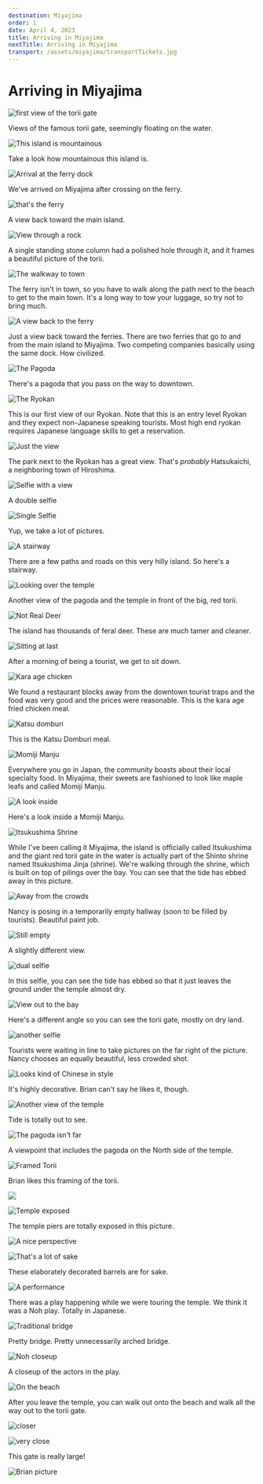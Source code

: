 ```yaml
---
destination: Miyajima
order: 1
date: April 4, 2023
title: Arriving in Miyajima
nextTitle: Arriving in Miyajima
transport: /assets/miyajima/transportTickets.jpg
---
```

 
# Arriving in Miyajima

![first view of the torii gate](/assets/miyajima/PXL_20230417_011735249.MP.jpg)

Views of the famous torii gate, seemingly floating on the water.

![This island is mountainous](/assets/miyajima/PXL_20230417_011809233.MP.jpg)

Take a look how mountainous this island is.

![Arrival at the ferry dock](/assets/miyajima/PXL_20230417_012656724.MP.jpg)

We've arrived on Miyajima after crossing on the ferry.

![that's the ferry](/assets/miyajima/PXL_20230417_012806610.jpg)

A view back toward the main island.

![View through a rock](/assets/miyajima/PXL_20230417_012921297.jpg)

A single standing stone column had a polished hole through it, and it frames a beautiful picture of the torii.

![The walkway to town](/assets/miyajima/PXL_20230417_013431709.MP.jpg)

The ferry isn't in town, so you have to walk along the path next to the beach to get to the main town. It's a long way to tow your luggage, so try not to bring much.

![A view back to the ferry](/assets/miyajima/PXL_20230417_013738823.jpg)

Just a view back toward the ferries. There are two ferries that go to and from the main island to Miyajima. Two competing companies basically using the same dock. How civilized.

![The Pagoda](/assets/miyajima/PXL_20230417_014227322.jpg)

There's a pagoda that you pass on the way to downtown.

![The Ryokan](/assets/miyajima/PXL_20230417_015749129.jpg)

This is our first view of our Ryokan. Note that this is an entry level Ryokan and they expect non-Japanese speaking tourists. Most high end ryokan requires Japanese language skills to get a reservation.

![Just the view](/assets/miyajima/PXL_20230417_021326983.PORTRAIT.ORIGINAL.jpg)

The park next to the Ryokan has a great view. That's *probably* Hatsukaichi, a neighboring town of Hiroshima.

![Selfie with a view](/assets/miyajima/PXL_20230417_021308102.jpg)

A double selfie

![Single Selfie](/assets/miyajima/PXL_20230417_021338507.jpg)

Yup, we take a lot of pictures.

![A stairway](/assets/miyajima/PXL_20230417_022807704.jpg)

There are a few paths and roads on this very hilly island. So here's a stairway.

![Looking over the temple](/assets/miyajima/PXL_20230417_022855314.jpg)

Another view of the pagoda and the temple in front of the big, red torii.

![Not Real Deer](/assets/miyajima/PXL_20230417_023326078.jpg)

The island has thousands of feral deer. These are much tamer and cleaner.

![Sitting at last](/assets/miyajima/PXL_20230417_024745065.jpg)

After a morning of being a tourist, we get to sit down.

![Kara age chicken](/assets/miyajima/PXL_20230417_025457336.jpg)

We found a restaurant blocks away from the downtown tourist traps and the food was very good and the prices were reasonable. This is the kara age fried chicken meal.

![Katsu domburi](/assets/miyajima/PXL_20230417_025606185.jpg)

This is the Katsu Domburi meal.

![Momiji Manju](/assets/miyajima/PXL_20230417_031047931.PORTRAIT.jpg)

Everywhere you go in Japan, the community boasts about their local specialty food. In Miyajima, their sweets are fashioned to look like maple leafs and called Momiji Manju.

![A look inside](/assets/miyajima/PXL_20230417_031104827.PORTRAIT.jpg)

Here's a look inside a Momiji Manju.

![Itsukushima Shrine](/assets/miyajima/PXL_20230417_033153142.jpg)

While I've been calling it Miyajima, the island is officially called Itsukushima and the giant red torii gate in the water is actually part of the Shinto shrine named Itsukushima Jinja (shrine). We're walking through the shrine, which is built on top of pilings over the bay. You can see that the tide has ebbed away in this picture.

![Away from the crowds](/assets/miyajima/PXL_20230417_033310642.MP.jpg)

Nancy is posing in a temporarily empty hallway (soon to be filled by tourists). Beautiful paint job.

![Still empty](/assets/miyajima/PXL_20230417_033317833.jpg)

A slightly different view.

![dual selfie](/assets/miyajima/PXL_20230417_033421182.jpg)

In this selfie, you can see the tide has ebbed so that it just leaves the ground under the temple almost dry.

![View out to the bay](/assets/miyajima/PXL_20230417_033510062.jpg)

Here's a different angle so you can see the torii gate, mostly on dry land.

![another selfie](/assets/miyajima/PXL_20230417_033536822.jpg)

Tourists were waiting in line to take pictures on the far right of the picture. Nancy chooses an equally beautiful, less crowded shot.

![Looks kind of Chinese in style](/assets/miyajima/PXL_20230417_033602858.jpg)

It's highly decorative. Brian can't say he likes it, though.

![Another view of the temple](/assets/miyajima/PXL_20230417_033608447.jpg)

Tide is totally out to see.

![The pagoda isn't far](/assets/miyajima/PXL_20230417_033617628.jpg)

A viewpoint that includes the pagoda on the North side of the temple.

![Framed Torii](/assets/miyajima/PXL_20230417_033630304.jpg)

Brian likes this framing of the torii.

![](/assets/miyajima/PXL_20230417_033631915.jpg)

![Temple exposed](/assets/miyajima/PXL_20230417_033723337.jpg)

The temple piers are totally exposed in this picture.

![A nice perspective](/assets/miyajima/PXL_20230417_033728985.jpg)


![That's a lot of sake](/assets/miyajima/PXL_20230417_033906481.jpg)

These elaborately decorated barrels are for sake. 

![A performance](/assets/miyajima/PXL_20230417_033959266.jpg)

There was a play happening while we were touring the temple. We think it was a Noh play. Totally in Japanese.

![Traditional bridge](/assets/miyajima/PXL_20230417_034037346.jpg)

Pretty bridge. Pretty unnecessarily arched bridge.

![Noh closeup](/assets/miyajima/PXL_20230417_034052311.jpg)

A closeup of the actors in the play.

![On the beach](/assets/miyajima/PXL_20230417_034917213.jpg)

After you leave the temple, you can walk out onto the beach and walk all the way out to the torii gate.

![closer](/assets/miyajima/PXL_20230417_034947261.jpg)

![very close](/assets/miyajima/PXL_20230417_035533407.jpg)

This gate is really large!

![Brian picture](/assets/miyajima/PXL_20230417_035629340.jpg)



